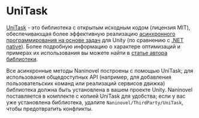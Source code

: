# UniTask

[UniTask](https://github.com/Cysharp/UniTask) - это библиотека с открытым исходным кодом (лицензия MIT), обеспечивающая более эффективную реализацию [асинхронного программирования на основе задач](https://docs.microsoft.com/en-us/dotnet/standard/parallel-programming/task-based-asynchronous-programming) для Unity (по сравнению с [.NET native](https://docs.microsoft.com/en-us/dotnet/api/system.threading.tasks.task)). Более подробную информацию о характере оптимизаций и примерах их использования вы можете найти в [статье автора библиотеки](https://medium.com/@neuecc/a1ff0766029).

Все асинхронные методы Naninovel построены с помощью UniTask; для использования общедоступных API (например, для добавления пользовательских команд или реализаций сервисов движка) библиотека должна быть установлена в вашем проекте Unity. Naninovel поставляется в комплекте с копией UniTask для удобства; если у вас уже установлена библиотека, удалите `Naninovel/ThirdParty/UniTask`, чтобы предотвратить конфликты.